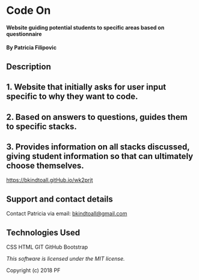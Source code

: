 # Code On

#### Website guiding potential students to specific areas based on questionnaire

#### By Patricia Filipovic

## Description

## 1. Website that initially asks for user input specific to why they want to code. 
## 2. Based on answers to questions, guides them to specific stacks.
## 3. Provides information on all stacks discussed, giving student information so that can ultimately choose themselves.

https://bkindtoall.gitHub.io/wk2prjt


## Support and contact details

Contact Patricia via email: bkindtoall@gmail.com

## Technologies Used

CSS
HTML
GIT
GitHub
Bootstrap

*This software is licensed under the MIT license.*

Copyright (c) 2018 PF
